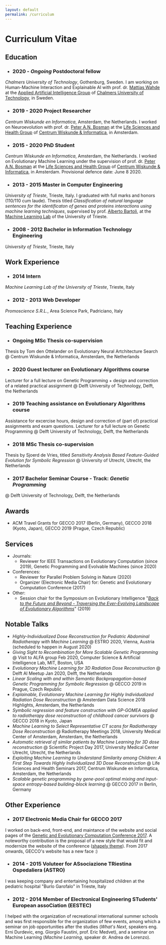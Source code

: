 ```yaml
---
layout: default
permalink: /curriculum
---
```

# Curriculum Vitae
## Education

- ### 2020 - _Ongoing_ **Postdoctoral fellow** 
_Chalmers University of Technology_, Gothenburg, Sweden.
I am working on Human-Machine Interaction and Explainable AI with prof. dr. <a href="https://www.chalmers.se/en/staff/Pages/mattias-wahde.aspx" target="_blank">Mattias Wahde</a> at the <a href="http://www.me.chalmers.se/~mwahde/">Applied Artificial Intelligence Group</a> of <a href="https://www.chalmers.se">Chalmers University of Technology</a>, in Sweden. 

- ### 2019 - 2020 **Project Researcher** 
_Centrum Wiskunde en Informatica_, Amsterdam, the Netherlands.
I worked on Neuroevolution with prof. dr. <a href="https://homepages.cwi.nl/~bosman/" target="_blank">Peter A.N. Bosman</a> at the <a href="https://www.cwi.nl/research/groups/life-sciences-and-health">Life Sciences and Health Group</a> of <a href="https://www.cwi.nl">Centrum Wiskunde &amp; Informatica</a>, in Amsterdam. 

- ### 2015 - 2020 **PhD Student** 
_Centrum Wiskunde en Informatica_, Amsterdam, the Netherlands.
I worked on Evolutionary Machine Learning under the supervision of prof. dr. <a href="https://homepages.cwi.nl/~bosman/" target="_blank">Peter A.N. Bosman</a> at the <a href="https://www.cwi.nl/research/groups/life-sciences-and-health">Life Sciences and Health Group</a> of <a href="https://www.cwi.nl">Centrum Wiskunde &amp; Informatica</a>, in Amsterdam. Provisional defence date: June 8 2020.

- ### 2013 - 2015 **Master in Computer Engineering**
_University of Trieste_, Trieste, Italy. 
I graduated with full marks and honors (110/110 cum laude). Thesis titled _Classification of natural language sentences for the identificaton of genes and proteins interactions using machine learning techniques_, supervised by prof. <a href="http://bartoli.inginf.units.it/" target="_blank">Alberto Bartoli</a>, at the <a href="http://machinelearning.inginf.units.it/" target="_blank">Machine Learning Lab</a> of the University of Trieste.


- ### 2008 - 2012 **Bachelor in Information Technology Engineering**
_University of Trieste_, Trieste, Italy


## Work Experience
- ### 2014 **Intern**
_Machine Learning Lab of the University of Trieste_, Trieste, Italy

- ### 2012 - 2013 **Web Developer**
_Promoscience S.R.L._, Area Science Park, Padriciano, Italy


## Teaching Experience
- ### Ongoing **MSc Thesis co-supervision** 
Thesis by Tom den Ottelander on Evolutionary Neural Artchitecture Search @ Centrum Wiskunde & Informatica, Amsterdam, the Netherlands
- ### 2020 **Guest lecturer on Evolutionary Algorithms course**
Lecturer for a full lecture on Genetic Programming + design and correction of a related practical assignment @ Delft University of Technology, Delft, the Netherlands
- ### 2019 **Teaching assistance on Evolutionary Algorithms course**
Assistance for excercise hours, design and correction of (part of) practical assignments and exam questions. 
Lecturer for a full lecture on Genetic Programming @ Delft University of Technology, Delft, the Netherlands
- ### 2018 **MSc Thesis co-supervision** 
Thesis by Sjoerd de Vries, titled <em>Sensitivity Analysis Based Feature-Guided Evolution for Symbolic Regression</em> @ University of Utrecht, Utrecht, the Netherlands 
- ### 2017 **Bachelor Seminar Course - Track: <em>Genetic Programming</em>** 
@ Delft University of Technology, Delft, the Netherlands


## Awards
- ACM Travel Grants for GECCO 2017 (Berlin, Germany), GECCO 2018 (Kyoto, Japan), GECCO 2019 (Prague, Czech Republic)

## Services
- Journals: 
  - Reviewer for IEEE Transactions on Evolutionary Computation (since 2019), Genetic Programming and Evolvable Machines (since 2020)
- Conferences: 
  - Reviewer for Parallel Problem Solving in Nature (2020)
  - Organizer (Electronic Media Chair) for: Genetic and Evolutionary Computation Conference (2017)
- Other: 
  - Session chair for the Symposium on Evolutionary Intelligence "[*Back to the Future and Beyond - Traversing the Ever-Evolving Landscape of Evolutionary Algorithms*](http://bit.ly/2k2XKMq)" (2019)

## Notable Talks
- _Highly-Individualized Dose Reconstruction for Pediatric Abdominal Radiotherapy with Machine Learning_ @ ESTRO 2020, Vienna, Austria (scheduled to happen in August 2020)
- _Giving Sight to Recombination for More Scalable Genetic Programming_ @ Visit to ALFA group Feb 2020, Computer Science & Artificial Intelligence Lab, MIT, Boston, USA
- _Evolutionary Machine Learning for 3D Radiation Dose Reconstruction_ @ Delft AI Meetup Jan 2020, Delft, the Netherlands
- _Linear Scaling with and within Semantic Backpropagation-based Genetic Programming for Symbolic Regression_ @ GECCO 2019 in Prague, Czech Republic
- _Explainable, Evolutionary Machine Learning for Highly Individualized Radiation Dose Reconstruction_ @ Amsterdam Data Science 2018 Highlights, Amsterdam, the Netherlands
- _Symbolic regression and feature construction with GP-GOMEA applied to radiotherapy dose reconstruction of childhood cancer survivors_ @ GECCO 2018 in Kyoto, Japan
- _Machine Learning to Select Representative CT scans for Radiotherapy Dose Reconstruction_ @ Radiotherapy Meetings 2018, University Medical Center of Amsterdam, Amsterdam, the Netherlands
- _Automatic retrieval of similar patients by Machine Learning for 3D dose reconstruction_ @ Scientific Project Day 2017, University Medical Center Utrecht, Utrecht, the Netherlands
- _Exploiting Machine Learning to Understand Similarity among Children: A First Step Towards Highly Individualized 3D Dose Reconstruction_ @ Life Sciences and Health Seminars 2017, Centrum Wiskunde en Informatica, Amsterdam, the Netherlands
- _Scalable genetic programming by gene-pool optimal mixing and input-space entropy-based building-block learning_ @ GECCO 2017 in Berlin, Germany 


## Other Experience
- ### 2017 **Electronic Media Chair for GECCO 2017**
I worked on back-end, front-end, and maintance of the website and social pages of the <a href="http://gecco-2017.sigevo.org/index.html" target="_blank">Genetic and Evolutionary Computation Conference 2017</a>. A noteworthy contribution is the proposal of a new style that would fit and modernize the website of the conference (<a href="https://colorlib.com/wp/themes/shapely/" target="_blank">shapely theme</a>). From 2017 onwards, GECCO's website has a new face :) 

- ### 2014 - 2015 **Voluteer for ASsociazione TRiestina Ospedaliera (ASTRO)**
I was keeping company and entertaining hospitalized children at the pediatric hospital "Burlo Garofalo" in Trieste, Italy

- ### 2012 - 2014 **Member of Electronical Engineering STudents' European assoCiation (EESTEC)**
I helped with the organization of recreational international summer schools and was first responsible for the organization of few events, among which a seminar on job opportunities after the studies (_What's Next_, speakers eng. Erni Durdevic, eng. Giorgio Faustini, prof. Eric Medvet), and a seminar on Machine Learning (_Machine Learning_, speaker dr. Andrea de Lorenzo).
